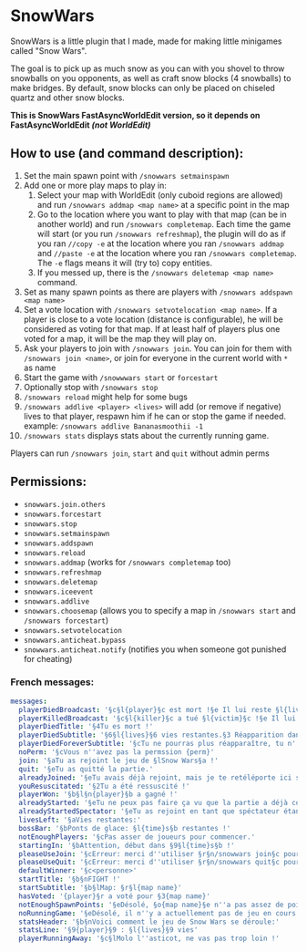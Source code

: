 # SnowWars
SnowWars is a little plugin that I made, made for making little minigames called "Snow Wars".

The goal is to pick up as much snow as you can with you shovel to throw snowballs on you opponents,
as well as craft snow blocks (4 snowballs) to make bridges. By default, snow blocks can only be placed
on chiseled quartz and other snow blocks.

**This is SnowWars FastAsyncWorldEdit version, so it depends on FastAsyncWorldEdit *(not WorldEdit)***

## How to use (and command description):
1. Set the main spawn point with `/snowwars setmainspawn`
2. Add one or more play maps to play in:
   1. Select your map with WorldEdit (only cuboid regions are allowed) and run `/snowwars addmap <map name>` at a
      specific point in the map
   2. Go to the location where you want to play with that map (can be in another world) and run `/snowwars completemap`.
      Each time the game will start (or you run `/snowwars refreshmap`), the plugin will do as if you ran `//copy -e`
      at the location where you ran `/snowwars addmap` and `//paste -e` at the location where you ran
      `/snowwars completemap`. The `-e` flags means it will (try to) copy entities.
   3. If you messed up, there is the `/snowwars deletemap <map name>` command.
3. Set as many spawn points as there are players with `/snowwars addspawn <map name>`
4. Set a vote location with `/snowwars setvotelocation <map name>`. If a player is close to a vote location (distance
   is configurable), he will be considered as voting for that map. If at least half of players plus one voted for a
   map, it will be the map they will play on.
5. Ask your players to join with `/snowwars join`. You can join for them with `/snowwars join <name>`, or join
   for everyone in the current world with `*` as name
6. Start the game with `/snowwwars start` or `forcestart`
7. Optionally stop with `/snowwars stop`
8. `/snowwars reload` might help for some bugs
9. `/snowwars addlive <player> <lives>` will add (or remove if negative) lives to that player, respawn him if
   he can or stop the game if needed. example: `/snowwars addlive Bananasmoothii -1`
10. `/snowwars stats` displays stats about the currently running game.

Players can run `/snowwars join`, `start` and `quit` without admin perms

## Permissions:
- `snowwars.join.others`
- `snowwars.forcestart`
- `snowwars.stop`
- `snowwars.setmainspawn`
- `snowwars.addspawn`
- `snowwars.reload`
- `snowwars.addmap` (works for `/snowwars completemap` too)
- `snowwars.refreshmap`
- `snowwars.deletemap`
- `snowwars.iceevent`
- `snowwars.addlive`
- `snowwars.choosemap` (allows you to specify a map in `/snowwars start` and `/snowwars forcestart`)
- `snowwars.setvotelocation`
- `snowwars.anticheat.bypass`
- `snowwars.anticheat.notify` (notifies you when someone got punished for cheating)

### French messages:
```yaml
messages:
  playerDiedBroadcast: '§c§l{player}§c est mort !§e Il lui reste §l{lives}§e vies. §6§l{remaining}§6 joueurs restant !'
  playerKilledBroadcast: '§c§l{killer}§c a tué §l{victim}§c !§e Il lui reste §l{lives}§e vies. §6§l{remaining}§6 joueurs restant !'
  playerDiedTitle: '§4Tu es mort !'
  playerDiedSubtitle: '§6§l{lives}§6 vies restantes.§3 Réapparition dans §l{time}§3.'
  playerDiedForeverSubtitle: '§cTu ne pourras plus réapparaître, tu n''as plus de vies.'
  noPerm: '§cVous n''avez pas la permssion {perm}'
  join: '§aTu as rejoint le jeu de §lSnow Wars§a !'
  quit: '§eTu as quitté la partie.'
  alreadyJoined: '§eTu avais déjà rejoint, mais je te retéléporte ici si tu veux.'
  youResuscitated: '§2Tu a été ressuscité !'
  playerWon: '§b§l§n{player}§b a gagné !'
  alreadyStarted: '§eTu ne peux pas faire ça vu que la partie a déjà commencé !'
  alreadyStartedSpectator: '§eTu as rejoint en tant que spéctateur étant donné que le jeu a déjà  commencé.'
  livesLeft: '§aVies restantes:'
  bossBar: '§bPonts de glace: §l{time}s§b restantes !'
  notEnoughPlayers: '§cPas asser de joueurs pour commencer.'
  startingIn: '§bAttention, début dans §9§l{time}s§b !'
  pleaseUseJoin: '§cErreur: merci d''utiliser §r§n/snowwars join§c pour rejoindre ce monde.'
  pleaseUseQuit: '§cErreur: merci d''utiliser §r§n/snowwars quit§c pour aller dans un autre monde.'
  defaultWinner: '§c<personne>'
  startTitle: '§b§nFIGHT !'
  startSubtitle: '§b§lMap: §r§l{map name}'
  hasVoted: '{player}§r a voté pour §3{map name}'
  notEnoughSpawnPoints: '§eDésolé, §o{map name}§e n''a pas assez de points de spawn pour {players} joueurs.'
  noRunningGame: '§eDésolé, il n''y a actuellement pas de jeu en cours.'
  statsHeader: '§b§nVoici comment le jeu de Snow Wars se déroule:'
  statsLine: '§9{player}§9 : §l{lives}§9 vies'
  playerRunningAway: '§c§lMolo l''asticot, ne vas pas trop loin !'
```
